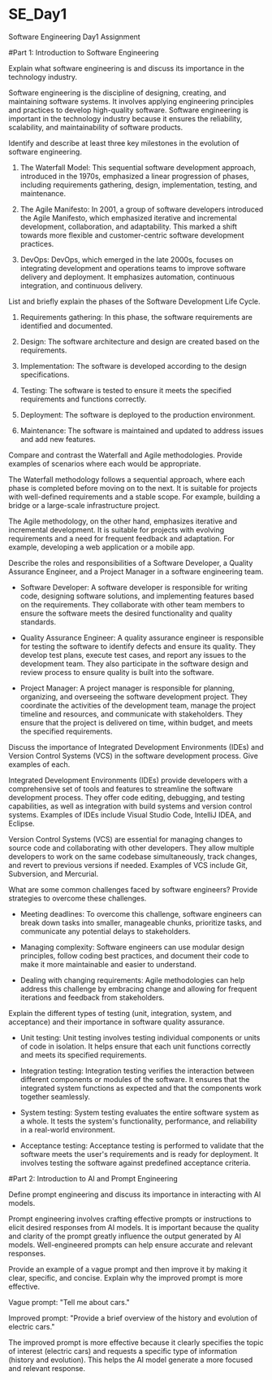 # SE_Day1
Software Engineering Day1 Assignment

#Part 1: Introduction to Software Engineering

Explain what software engineering is and discuss its importance in the technology industry.

Software engineering is the discipline of designing, creating, and maintaining software systems. It involves applying engineering principles and practices to develop high-quality software. Software engineering is important in the technology industry because it ensures the reliability, scalability, and maintainability of software products.

Identify and describe at least three key milestones in the evolution of software engineering.

1. The Waterfall Model: This sequential software development approach, introduced in the 1970s, emphasized a linear progression of phases, including requirements gathering, design, implementation, testing, and maintenance.

2. The Agile Manifesto: In 2001, a group of software developers introduced the Agile Manifesto, which emphasized iterative and incremental development, collaboration, and adaptability. This marked a shift towards more flexible and customer-centric software development practices.

3. DevOps: DevOps, which emerged in the late 2000s, focuses on integrating development and operations teams to improve software delivery and deployment. It emphasizes automation, continuous integration, and continuous delivery.

List and briefly explain the phases of the Software Development Life Cycle.

1. Requirements gathering: In this phase, the software requirements are identified and documented.

2. Design: The software architecture and design are created based on the requirements.

3. Implementation: The software is developed according to the design specifications.

4. Testing: The software is tested to ensure it meets the specified requirements and functions correctly.

5. Deployment: The software is deployed to the production environment.

6. Maintenance: The software is maintained and updated to address issues and add new features.

Compare and contrast the Waterfall and Agile methodologies. Provide examples of scenarios where each would be appropriate.

The Waterfall methodology follows a sequential approach, where each phase is completed before moving on to the next. It is suitable for projects with well-defined requirements and a stable scope. For example, building a bridge or a large-scale infrastructure project.

The Agile methodology, on the other hand, emphasizes iterative and incremental development. It is suitable for projects with evolving requirements and a need for frequent feedback and adaptation. For example, developing a web application or a mobile app.

Describe the roles and responsibilities of a Software Developer, a Quality Assurance Engineer, and a Project Manager in a software engineering team.

- Software Developer: A software developer is responsible for writing code, designing software solutions, and implementing features based on the requirements. They collaborate with other team members to ensure the software meets the desired functionality and quality standards.

- Quality Assurance Engineer: A quality assurance engineer is responsible for testing the software to identify defects and ensure its quality. They develop test plans, execute test cases, and report any issues to the development team. They also participate in the software design and review process to ensure quality is built into the software.

- Project Manager: A project manager is responsible for planning, organizing, and overseeing the software development project. They coordinate the activities of the development team, manage the project timeline and resources, and communicate with stakeholders. They ensure that the project is delivered on time, within budget, and meets the specified requirements.

Discuss the importance of Integrated Development Environments (IDEs) and Version Control Systems (VCS) in the software development process. Give examples of each.

Integrated Development Environments (IDEs) provide developers with a comprehensive set of tools and features to streamline the software development process. They offer code editing, debugging, and testing capabilities, as well as integration with build systems and version control systems. Examples of IDEs include Visual Studio Code, IntelliJ IDEA, and Eclipse.

Version Control Systems (VCS) are essential for managing changes to source code and collaborating with other developers. They allow multiple developers to work on the same codebase simultaneously, track changes, and revert to previous versions if needed. Examples of VCS include Git, Subversion, and Mercurial.

What are some common challenges faced by software engineers? Provide strategies to overcome these challenges.

- Meeting deadlines: To overcome this challenge, software engineers can break down tasks into smaller, manageable chunks, prioritize tasks, and communicate any potential delays to stakeholders.

- Managing complexity: Software engineers can use modular design principles, follow coding best practices, and document their code to make it more maintainable and easier to understand.

- Dealing with changing requirements: Agile methodologies can help address this challenge by embracing change and allowing for frequent iterations and feedback from stakeholders.

Explain the different types of testing (unit, integration, system, and acceptance) and their importance in software quality assurance.

- Unit testing: Unit testing involves testing individual components or units of code in isolation. It helps ensure that each unit functions correctly and meets its specified requirements.

- Integration testing: Integration testing verifies the interaction between different components or modules of the software. It ensures that the integrated system functions as expected and that the components work together seamlessly.

- System testing: System testing evaluates the entire software system as a whole. It tests the system's functionality, performance, and reliability in a real-world environment.

- Acceptance testing: Acceptance testing is performed to validate that the software meets the user's requirements and is ready for deployment. It involves testing the software against predefined acceptance criteria.

#Part 2: Introduction to AI and Prompt Engineering

Define prompt engineering and discuss its importance in interacting with AI models.

Prompt engineering involves crafting effective prompts or instructions to elicit desired responses from AI models. It is important because the quality and clarity of the prompt greatly influence the output generated by AI models. Well-engineered prompts can help ensure accurate and relevant responses.

Provide an example of a vague prompt and then improve it by making it clear, specific, and concise. Explain why the improved prompt is more effective.

Vague prompt: "Tell me about cars."

Improved prompt: "Provide a brief overview of the history and evolution of electric cars."

The improved prompt is more effective because it clearly specifies the topic of interest (electric cars) and requests a specific type of information (history and evolution). This helps the AI model generate a more focused and relevant response.
